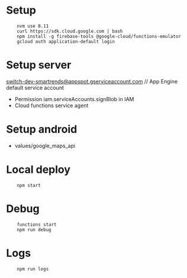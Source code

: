 # Setup
```
    nvm use 8.11
    curl https://sdk.cloud.google.com | bash
    npm install -g firebase-tools @google-cloud/functions-emulator
    gcloud auth application-default login
```
# Setup server
switch-dev-smartrends@appspot.gserviceaccount.com // App Engine default service account
* Permission iam.serviceAccounts.signBlob in IAM
* Cloud functions service agent

# Setup android
* values/google_maps_api

# Local deploy
```
    npm start
```
# Debug
```
    functions start
    npm run debug
```
# Logs
```
    npm run logs
```